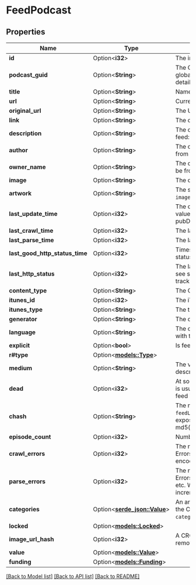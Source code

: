 # FeedPodcast

## Properties

Name | Type | Description | Notes
------------ | ------------- | ------------- | -------------
**id** | Option<**i32**> | The internal PodcastIndex.org Feed ID.  | [optional]
**podcast_guid** | Option<**String**> | The GUID from the `podcast:guid` tag in the feed. This value is a unique, global identifier for the podcast.   See the namespace spec for [guid](https://github.com/Podcastindex-org/podcast-namespace/blob/main/docs/1.0.md#guid) for details.  | [optional]
**title** | Option<**String**> | Name of the feed  | [optional]
**url** | Option<**String**> | Current feed URL  | [optional]
**original_url** | Option<**String**> | The URL of the feed, before it changed to the current `url` value.  | [optional]
**link** | Option<**String**> | The channel-level link in the feed  | [optional]
**description** | Option<**String**> | The channel-level description   Uses the longer of the possible fields in the feed: `<description>`, `<itunes:summary>` and `<content:encoded>`  | [optional]
**author** | Option<**String**> | The channel-level author element.   Usually iTunes specific, but could be from another namespace if not present.  | [optional]
**owner_name** | Option<**String**> | The channel-level owner:name element.   Usually iTunes specific, but could be from another namespace if not present.  | [optional]
**image** | Option<**String**> | The channel-level image element.  | [optional]
**artwork** | Option<**String**> | The seemingly best artwork we can find for the feed.  Might be the same as `image` in most instances.  | [optional]
**last_update_time** | Option<**i32**> | The channel-level pubDate for the feed, if it’s sane.  If not, this is a heuristic value, arrived at by analyzing other parts of the feed, like item-level pubDates.  | [optional]
**last_crawl_time** | Option<**i32**> | The last time we attempted to pull this feed from its url.  | [optional]
**last_parse_time** | Option<**i32**> | The last time we tried to parse the downloaded feed content.  | [optional]
**last_good_http_status_time** | Option<**i32**> | Timestamp of the last time we got a \"good\", meaning non-4xx/non-5xx, status code when pulling this feed from its url.  | [optional]
**last_http_status** | Option<**i32**> | The last http status code we got when pulling this feed from its url.   You will see some made up status codes sometimes. These are what we use to track state within the feed puller. These all start with 9xx.  | [optional]
**content_type** | Option<**String**> | The Content-Type header from the last time we pulled this feed from its url.  | [optional]
**itunes_id** | Option<**i32**> | The iTunes ID of this feed if there is one, and we know what it is.  | [optional]
**itunes_type** | Option<**String**> | The type as specified by the `itunes:type` in the feed XML.  | [optional]
**generator** | Option<**String**> | The channel-level generator element if there is one.  | [optional]
**language** | Option<**String**> | The channel-level language specification of the feed.  Languages accord with the [RSS Language Spec](https://www.rssboard.org/rss-language-codes).  | [optional]
**explicit** | Option<**bool**> | Is feed marked as explicit  | [optional]
**r#type** | Option<[**models::Type**](type.md)> |  | [optional]
**medium** | Option<**String**> | The value of the `podcast:medium` attribute for the feed.   See the [medium](https://github.com/Podcastindex-org/podcast-namespace/blob/main/docs/1.0.md#medium) description in the Podcast Namespace for more information.  | [optional]
**dead** | Option<**i32**> | At some point, we give up trying to process a feed and mark it as dead. This is usually after 1000 errors without a successful pull/parse cycle. Once the feed is marked dead, we only check it once per month.  | [optional]
**chash** | Option<**String**> | The md5 hash of the following feed items in hex format.    - `title`   - `link`   - `feedLanguage`   - `generator`   - `author`   - `ownerName`   - `ownerEmail` (note: not exposed via the API)  Pseudo-code:        chash = md5(title+link+feedLanguage+generator+author+ownerName+ownerEmail)  | [optional]
**episode_count** | Option<**i32**> | Number of episodes for this feed known to the index.  | [optional]
**crawl_errors** | Option<**i32**> | The number of errors we’ve encountered trying to pull a copy of the feed. Errors are things like a 500 or 404 response, a server timeout, bad encoding, etc.  | [optional]
**parse_errors** | Option<**i32**> | The number of errors we’ve encountered trying to parse the feed content. Errors here are things like not well-formed xml, bad character encoding, etc.   We fix many of these types of issues on the fly when parsing. We only increment the errors count when we can’t fix it.  | [optional]
**categories** | Option<[**serde_json::Value**](.md)> | An array of categories, where the index is the Category ID and the value is the Category Name.   All Category numbers and names are returned by the `categories/list` endpoint.  | [optional]
**locked** | Option<[**models::Locked**](locked.md)> |  | [optional]
**image_url_hash** | Option<**i32**> | A CRC32 hash of the `image` URL with the protocol (`http://`, `https://`) removed.  | [optional]
**value** | Option<[**models::Value**](value.md)> |  | [optional]
**funding** | Option<[**models::Funding**](funding.md)> |  | [optional]

[[Back to Model list]](../README.md#documentation-for-models) [[Back to API list]](../README.md#documentation-for-api-endpoints) [[Back to README]](../README.md)


